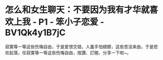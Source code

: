 # 怎么和女生聊天：不要因为我有才华就喜欢上我 - P1 - 笨小子恋爱 - BV1Qk4y1B7jC

寂寞等一等这些伤悔自由，于是爱恨交错，人羞手怕翅膀，这些苦没来由，于是悲欢起落，任寂寞等一等这些伤悔自由，按讚、訂閱、分享一下啦~。

